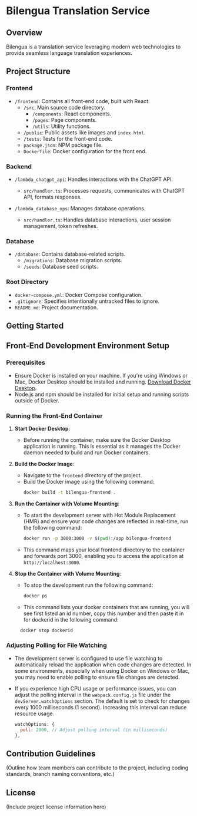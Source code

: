 # Bilengua Translation Service

## Overview
Bilengua is a translation service leveraging modern web technologies to provide seamless language translation experiences.

## Project Structure

### Frontend
- `/frontend`: Contains all front-end code, built with React.
  - `/src`: Main source code directory.
    - `/components`: React components.
    - `/pages`: Page components.
    - `/utils`: Utility functions.
  - `/public`: Public assets like images and `index.html`.
  - `/tests`: Tests for the front-end code.
  - `package.json`: NPM package file.
  - `Dockerfile`: Docker configuration for the front end.

### Backend
- `/lambda_chatgpt_api`: Handles interactions with the ChatGPT API.
  - `src/handler.ts`: Processes requests, communicates with ChatGPT API, formats responses.

- `/lambda_database_ops`: Manages database operations.
  - `src/handler.ts`: Handles database interactions, user session management, token refreshes.

### Database
- `/database`: Contains database-related scripts.
  - `/migrations`: Database migration scripts.
  - `/seeds`: Database seed scripts.

### Root Directory
- `docker-compose.yml`: Docker Compose configuration.
- `.gitignore`: Specifies intentionally untracked files to ignore.
- `README.md`: Project documentation.

## Getting Started

## Front-End Development Environment Setup

### Prerequisites

- Ensure Docker is installed on your machine. If you're using Windows or Mac, Docker Desktop should be installed and running. [Download Docker Desktop](https://www.docker.com/products/docker-desktop).
- Node.js and npm should be installed for initial setup and running scripts outside of Docker.

### Running the Front-End Container

1. **Start Docker Desktop**:
   - Before running the container, make sure the Docker Desktop application is running. This is essential as it manages the Docker daemon needed to build and run Docker containers.

2. **Build the Docker Image**:
   - Navigate to the `frontend` directory of the project.
   - Build the Docker image using the following command:
     ```bash
     docker build -t bilengua-frontend .
     ```

3. **Run the Container with Volume Mounting**:
   - To start the development server with Hot Module Replacement (HMR) and ensure your code changes are reflected in real-time, run the following command:
     ```bash
     docker run -p 3000:3000 -v $(pwd):/app bilengua-frontend
     ```
   - This command maps your local frontend directory to the container and forwards port 3000, enabling you to access the application at `http://localhost:3000`.

4. **Stop the Container with Volume Mounting**:
   - To stop the development run the following command:
     ```bash
     docker ps
     ```
   - This command lists your docker containers that are running, you will see first listed an id number, copy this number and then paste it in for dockerid in the following command:
   ```bash
     docker stop dockerid
     ```

### Adjusting Polling for File Watching

- The development server is configured to use file watching to automatically reload the application when code changes are detected. In some environments, especially when using Docker on Windows or Mac, you may need to enable polling to ensure file changes are detected.

- If you experience high CPU usage or performance issues, you can adjust the polling interval in the `webpack.config.js` file under the `devServer.watchOptions` section. The default is set to check for changes every 1000 milliseconds (1 second). Increasing this interval can reduce resource usage.

  ```javascript
  watchOptions: {
    poll: 2000, // Adjust polling interval (in milliseconds)
  },


## Contribution Guidelines
(Outline how team members can contribute to the project, including coding standards, branch naming conventions, etc.)

## License
(Include project license information here)
